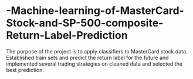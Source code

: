 # -Machine-learning-of-MasterCard-Stock-and-SP-500-composite-Return-Label-Prediction
The purpose of the project is to apply classifiers to MasterCard stock data. Established train sets and predict the return label for the future and implemented several trading strategies on cleaned data and selected the best prediction.

